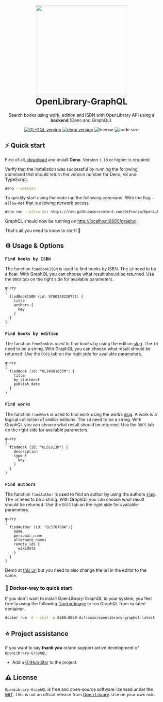 <h1 align="center">
  <img src="https://openlibrary.org/static/images/openlibrary-logo-tighter.svg" width="300px"/><br/>
  OpenLibrary-GraphQL
</h1>
<p align="center">Search books using work, edition and ISBN with OpenLibrary API using a <b>backend</b> (Deno and GraphQL).

<p align="center"><a href="https://github.com/DiFronzo/OpenLibrary-GraphQL/releases" target="_blank"><img src="https://img.shields.io/badge/version-v1.0.0-blue?style=for-the-badge&logo=none" alt="OL-GQL version" /></a>&nbsp;<a href="https://deno.land/x/OpenLibrary-GraphQL@v1.0" target="_blank"><img src="https://img.shields.io/badge/Deno-1.10+-00ADD8?style=for-the-badge&logo=deno" alt="deno version" /></a>&nbsp;<img src="https://img.shields.io/badge/license-MIT-red?style=for-the-badge&logo=none" alt="license" />&nbsp;<img alt="code size" src="https://img.shields.io/github/languages/code-size/difronzo/OpenLibrary-GraphQL?style=for-the-badge&logo=none"></p>


## ⚡️ Quick start

First of all, [download](https://deno.land/) and install **Deno**. Version `1.10` or higher is required.

Verify that the installation was successful by running the following command that should return the version number for Deno, v8 and TypeScript.

```bash
deno --version
```

To quickly start using the code run the following command. With the flag `--allow-net` that is allowing network access. 

```bash
deno run --allow-net https://raw.githubusercontent.com/DiFronzo/OpenLibrary-GraphQL/main/mod.ts
```

GraphQL should now be running on [http://localhost:8080/graphql](http://localhost:8080/graphql).

That's all you need to know to start! 🎉

## ⚙️ Usage & Options

### `Find books by ISBN`
The function `findBookISBN` is used to find books by ISBN. The `id` need to be a float. With GraphQL you can choose what result should be returned. Use the `DOCS` tab on the right side for available parameters.
```gql
query
{
  findBookISBN (id: 9780140328721) {
    title
    authors {
      key
    }
  }
}
```
### `Find books by edition`
The function `findBook` is used to find books by using the edition [slug](https://openlibrary.org/books/OL24981637M). The `id` need to be a string. With GraphQL you can choose what result should be returned. Use the `DOCS` tab on the right side for available parameters.
```gql
query
{
  findBook (id: "OL24981637M") {
    title
    by_statement
    publish_date
  }
}
```
### `Find works`
The function `findWork` is used to find work using the works [slug](https://openlibrary.org/works/OL81613W). A work is a logical collection of similar editions. The `id` need to be a string. With GraphQL you can choose what result should be returned. Use the `DOCS` tab on the right side for available parameters.
```gql
query
{
  findWork (id: "OL81613W") {
    description
    type {
      key
    }
  }
}
```
### `Find authors`
The function `findAuthor` is used to find an author by using the authors [slug](https://openlibrary.org/authors/OL576769A). The `id` need to be a string. With GraphQL you can choose what result should be returned. Use the `DOCS` tab on the right side for available parameters.
```gql
query
{
  findAuthor (id: "OL576769A"){
    name
    personal_name
    alternate_names
    remote_ids {
      wikidata
    }
  }
}
```
Demo at [this url](https://openlibrary-graphql.onrender.com/graphql) but you need to also change the url in the editor to the same. 

### 🐳 Docker-way to quick start

If you don't want to install OpenLibrary-GraphQL to your system, you feel free to using the following [Docker image](https://hub.docker.com/r/difronzo/openlibrary-graphql) to run GraphQL from isolated container.

```bash
docker run -d --init -p 8080:8080 difronzo/openlibrary-graphql:latest
```

## ⭐️ Project assistance

If you want to say **thank you** or/and support active development of `OpenLibrary-GraphQL`:

- Add a [GitHub Star](https://github.com/DiFronzo/OpenLibrary-GraphQL) to the project.

## ⚠️ License
`OpenLibrary-GraphQL` is free and open-source software licensed under the [MIT](https://github.com/DiFronzo/OpenLibrary-GraphQL/blob/main/LICENSE). This is not an offical release from [Open Library](https://github.com/internetarchive/openlibrary). Use on your own risk.
